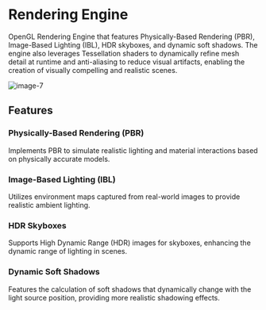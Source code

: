 # Rendering Engine

OpenGL Rendering Engine that features Physically-Based Rendering (PBR), Image-Based Lighting (IBL), HDR skyboxes, and dynamic soft shadows. The engine also leverages Tessellation shaders to dynamically refine mesh detail at runtime and anti-aliasing to reduce visual artifacts, enabling the creation of visually compelling and realistic scenes.

![image-7](https://github.com/AmrHMorsy/Rendering-Engine/assets/56271967/29d8db72-527a-4ebe-918f-07a632547611)


## Features 

### Physically-Based Rendering (PBR)

Implements PBR to simulate realistic lighting and material interactions based on physically accurate models.

### Image-Based Lighting (IBL)

Utilizes environment maps captured from real-world images to provide realistic ambient lighting.

### HDR Skyboxes

Supports High Dynamic Range (HDR) images for skyboxes, enhancing the dynamic range of lighting in scenes.

### Dynamic Soft Shadows

Features the calculation of soft shadows that dynamically change with the light source position, providing more realistic shadowing effects.
